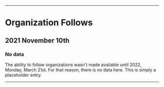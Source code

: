 
***

# Organization Follows

## 2021 November 10th

### No data

The ability to follow organizations wasn't made available until 2022, Monday, March 21st. For that reason, there is no data here. This is simply a placeholder entry.

***
